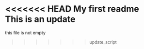<<<<<<< HEAD
My first readme
This is an update 
=======
this file is not empty
>>>>>>> update_script

